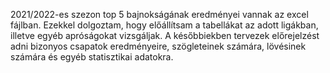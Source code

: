 2021/2022-es szezon top 5 bajnokságának eredményei vannak az excel fájlban. 
Ezekkel dolgoztam, hogy előállítsam a tabellákat az adott ligákban, illetve egyéb apróságokat vizsgáljak.
A későbbiekben tervezek előrejelzést adni bizonyos csapatok eredményeire, szögleteinek számára, lövésinek számára és egyéb statisztikai adatokra.

